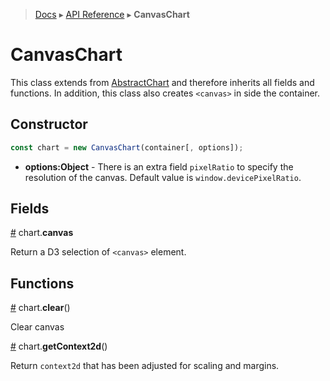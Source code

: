  > [Docs](../../TableOfContent.md) ▸ [API Reference](index.md) ▸ **CanvasChart**

# CanvasChart

This class extends from [AbstractChart](AbstractChart.md) and therefore inherits all fields and functions. In addition, this class also creates ```<canvas>``` in side the container.

## Constructor

```javascript
const chart = new CanvasChart(container[, options]);
```

* **options:Object** - There is an extra field `pixelRatio` to specify the resolution of the canvas. Default value is `window.devicePixelRatio`.

## Fields

<a name="canvas" href="CanvasChart.md#canvas">#</a> chart.**canvas**

Return a D3 selection of ```<canvas>``` element.

## Functions

<a name="clear" href="CanvasChart.md#clear">#</a> chart.**clear**()

Clear canvas

<a name="getContext2d" href="CanvasChart.md#getContext2d">#</a> chart.**getContext2d**()

Return `context2d` that has been adjusted for scaling and margins.

